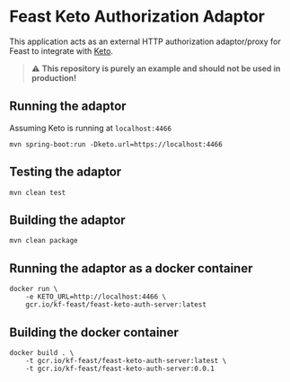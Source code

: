 # Feast Keto Authorization Adaptor

This application acts as an external HTTP authorization adaptor/proxy for Feast to integrate with [Keto](https://github.com/ory/keto).

> :warning: **This repository is purely an example and should not be used in production!**


## Running the adaptor

Assuming Keto is running at `localhost:4466`
```
mvn spring-boot:run -Dketo.url=https://localhost:4466
```

## Testing the adaptor
```
mvn clean test
```

## Building the adaptor
```
mvn clean package
```

## Running the adaptor as a docker container
```
docker run \
    -e KETO_URL=http://localhost:4466 \
    gcr.io/kf-feast/feast-keto-auth-server:latest
```

## Building the docker container
```
docker build . \ 
    -t gcr.io/kf-feast/feast-keto-auth-server:latest \
    -t gcr.io/kf-feast/feast-keto-auth-server:0.0.1
```